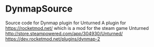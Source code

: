 # DynmapSource
Source code for Dynmap plugin for Unturned
A plugin for https://rocketmod.net/ which is a mod for the steam game Unturned http://store.steampowered.com/app/304930/Unturned/
https://dev.rocketmod.net/plugins/dynmap-2
